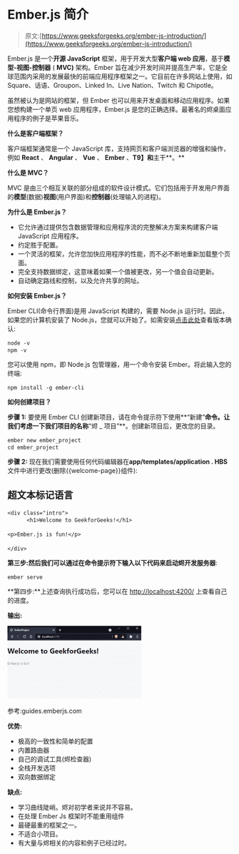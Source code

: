 # Ember.js 简介

> 原文:[https://www.geeksforgeeks.org/ember-js-introduction/](https://www.geeksforgeeks.org/ember-js-introduction/)

Ember.js 是一个**开源 JavaScript** 框架，用于开发大型**客户端 web 应用**，基于**模型-视图-控制器** ( **MVC)** 架构。Ember 旨在减少开发时间并提高生产率，它是全球范围内采用的发展最快的前端应用程序框架之一。它目前在许多网站上使用，如 Square、话语、Groupon、Linked In、Live Nation、Twitch 和 Chipotle。

虽然被认为是网站的框架，但 Ember 也可以用来开发桌面和移动应用程序。如果您想构建一个单页 web 应用程序，Ember.js 是您的正确选择。最著名的烬桌面应用程序的例子是苹果音乐。

**什么是客户端框架？**

客户端框架通常是一个 JavaScript 库，支持网页和客户端浏览器的增强和操作，例如 **React** 、 **Angular** 、 **Vue** 、 **Ember** 、**T9】和**主干**。**

**什么是 MVC？**

MVC 是由三个相互关联的部分组成的软件设计模式。它们包括用于开发用户界面的**模型**(数据)**视图**(用户界面)和**控制器**(处理输入的进程)。

**为什么是 Ember.js？**

*   它允许通过提供包含数据管理和应用程序流的完整解决方案来构建客户端 JavaScript 应用程序。
*   约定胜于配置。
*   一个灵活的框架，允许您加快应用程序的性能，而不必不断地重新加载整个页面。
*   完全支持数据绑定，这意味着如果一个值被更改，另一个值会自动更新。
*   自动确定路线和控制，以及允许共享的网址。

**如何安装 Ember.js？**

Ember CLI(命令行界面)是用 JavaScript 构建的，需要 Node.js 运行时。因此，如果您的计算机安装了 Node.js，您就可以开始了。如需安装[点击此处](https://nodejs.org/en/download/)查看版本确认:

```
node -v
npm -v
```

您可以使用 npm，即 Node.js 包管理器，用一个命令安装 Ember。将此输入您的终端:

```
npm install -g ember-cli
```

**如何创建项目？**

**步骤 1:** 要使用 Ember CLI 创建新项目，请在命令提示符下使用**“新建”**命令。让我们考虑一下我们项目的名称**“烬 _ 项目”**。创建新项目后，更改您的目录。

```
ember new ember_project
cd ember_project
```

**步骤 2:** 现在我们需要使用任何代码编辑器在**app/templates/application . HBS**文件中进行更改(删除{{welcome-page}}组件):

## 超文本标记语言

```
<div class="intro">
      <h1>Welcome to GeekforGeeks!</h1>

<p>Ember.js is fun!</p>

</div>
```

**第三步:**然后我们可以通过在命令提示符下输入以下代码来启动烬**开发服务器**:

```
ember serve
```

**第四步:**上述查询执行成功后，您可以在 [http://localhost:4200/](http://localhost:4200/) 上查看自己的进度。

**输出:**

![](img/8254f68a83912f89e95d73dcd1a0aa99.png)

参考:guides.emberjs.com

**优势:**

*   极高的一致性和简单的配置
*   内置路由器
*   自己的调试工具(烬检查器)
*   全栈开发选项
*   双向数据绑定

**缺点:**

*   学习曲线陡峭。烬对初学者来说并不容易。
*   在处理 Ember Js 框架时不能重用组件
*   最硬最重的框架之一。
*   不适合小项目。
*   有大量与烬相关的内容和例子已经过时。